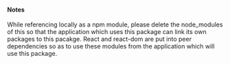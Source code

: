 #### Notes

While referencing locally as a npm module, please delete the node_modules of this so that the application which uses this package can link its own packages to this pacakge.
React and react-dom are put into peer dependencies so as to use these modules from the application which will use this package.

